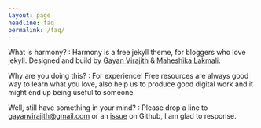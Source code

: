 ```yaml
---
layout: page
headline: faq
permalink: /faq/
---
```


What is harmony?
: Harmony is a free jekyll theme, for bloggers who love jekyll. Designed and build by [Gayan Virajith](http://gayanvirajith.github.io) & [Maheshika Lakmali](http://maheshikalakmali.github.io).

Why are you doing this?
: For experience! Free resources are always good way to learn what you love, also help us to produce good digital work and it might end up being useful to someone.

Well, still have something in your mind?
: Please drop a line to [gayanvirajith@gmail.com](gayanvirajith@gmail.com) or an [issue](https://github.com/gayanvirajith/harmony/issues/new) on Github, I am glad to response.
